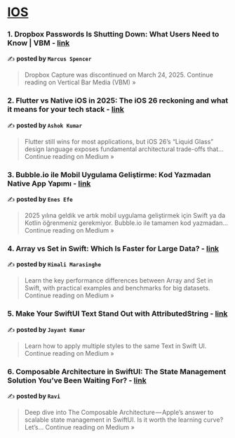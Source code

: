 
<h1><a href=https://medium.com/tag/ios/recommended target="_blank" rel="noopener noreferrer">IOS</a></h1>
<h3>1. Dropbox Passwords Is Shutting Down: What Users Need to Know | VBM - <a href="https://medium.com/vertical-bar-media/dropbox-passwords-is-shutting-down-what-users-need-to-know-vbm-ead69c2a33d9?source=rss------ios-5" target="_blank" rel="noopener noreferrer">link</a></h3>

✍️ **posted by `Marcus Spencer`**

<blockquote>Dropbox Capture was discontinued on March 24, 2025.
Continue reading on Vertical Bar Media (VBM) »</blockquote>

<h3>2. Flutter vs Native iOS in 2025: The iOS 26 reckoning and what it means for your tech stack - <a href="https://medium.com/@ashokkumar_59759/flutter-vs-native-ios-in-2025-the-ios-26-reckoning-and-what-it-means-for-your-tech-stack-1ad75ef22c2a?source=rss------ios-5" target="_blank" rel="noopener noreferrer">link</a></h3>

✍️ **posted by `Ashok Kumar`**

<blockquote>Flutter still wins for most applications, but iOS 26’s “Liquid Glass” design language exposes fundamental architectural trade-offs that…
Continue reading on Medium »</blockquote>

<h3>3. Bubble.io ile Mobil Uygulama Geliştirme: Kod Yazmadan Native App Yapımı - <a href="https://enesefe.medium.com/bubble-io-ile-mobil-uygulama-geli%C5%9Ftirme-kod-yazmadan-native-app-yap%C4%B1m%C4%B1-47feb5916a1b?source=rss------ios-5" target="_blank" rel="noopener noreferrer">link</a></h3>

✍️ **posted by `Enes Efe`**

<blockquote>2025 yılına geldik ve artık mobil uygulama geliştirmek için Swift ya da Kotlin öğrenmeniz gerekmiyor. Bubble.io ile tamamen kod yazmadan…
Continue reading on Medium »</blockquote>

<h3>4. Array vs Set in Swift: Which Is Faster for Large Data? - <a href="https://medium.com/@himalimarasinghe/array-vs-set-in-swift-which-is-faster-for-large-data-d5422e872cd3?source=rss------ios-5" target="_blank" rel="noopener noreferrer">link</a></h3>

✍️ **posted by `Himali Marasinghe`**

<blockquote>Learn the key performance differences between Array and Set in Swift, with practical examples and benchmarks for big datasets.
Continue reading on Medium »</blockquote>

<h3>5. Make Your SwiftUI Text Stand Out with AttributedString - <a href="https://nameisjayant2.medium.com/make-your-swiftui-text-stand-out-with-attributedstring-40b3d7a2ed14?source=rss------ios-5" target="_blank" rel="noopener noreferrer">link</a></h3>

✍️ **posted by `Jayant Kumar`**

<blockquote>Learn how to apply multiple styles to the same Text in Swift UI.
Continue reading on Medium »</blockquote>

<h3>6. Composable Architecture in SwiftUI: The State Management Solution You’ve Been Waiting For? - <a href="https://ravi6997.medium.com/composable-architecture-in-swiftui-the-state-management-solution-youve-been-waiting-for-3db05bcc5586?source=rss------ios-5" target="_blank" rel="noopener noreferrer">link</a></h3>

✍️ **posted by `Ravi`**

<blockquote>Deep dive into The Composable Architecture — Apple’s answer to scalable state management in SwiftUI. Is it worth the learning curve? Let’s…
Continue reading on Medium »</blockquote>

